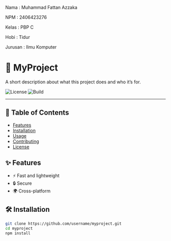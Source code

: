 Nama : Muhammad Fattan Azzaka

NPM : 2406423276

Kelas : PBP C

Hobi : Tidur

Jurusan : Ilmu Komputer

# 🚀 MyProject
A short description about what this project does and who it’s for.

![License](https://img.shields.io/github/license/username/myproject)
![Build](https://img.shields.io/github/actions/workflow/status/username/myproject/ci.yml)

---

## 📖 Table of Contents
- [Features](#features)
- [Installation](#installation)
- [Usage](#usage)
- [Contributing](#contributing)
- [License](#license)

## ✨ Features
- ⚡ Fast and lightweight
- 🔒 Secure
- 🌍 Cross-platform

## 🛠 Installation
```bash
git clone https://github.com/username/myproject.git
cd myproject
npm install